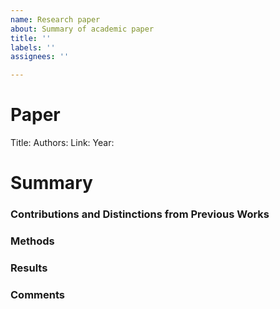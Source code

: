 ```yaml
---
name: Research paper
about: Summary of academic paper
title: ''
labels: ''
assignees: ''

---
```


# Paper
Title: 
Authors: 
Link: 
Year:

# Summary


### Contributions and Distinctions from Previous Works


### Methods


### Results


### Comments
